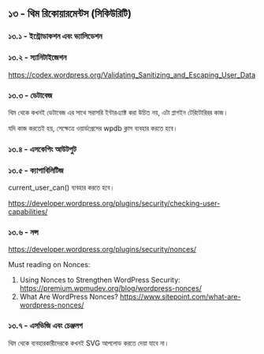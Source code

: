 ## ১৩ - থিম রিকোয়ারমেন্টস (সিকিউরিটি)

### ১৩.১ - ইন্ট্রোডাকশন এবং ভ্যালিডেশন

### ১৩.২ - স্যানিটাইজেশন

https://codex.wordpress.org/Validating_Sanitizing_and_Escaping_User_Data

### ১৩.৩ - ডেটাবেজ

থিম থেকে কখনই ডেটাবেজ এর সাথে সরাসরি ইন্টারএ্যাক্ট করা উচিত নয়, এটা প্লাগইন টেরিটোরিরর কাজ।

যদি কাজ করতেই হয়, সেক্ষেত্রে ওয়ার্ডপ্রেসের wpdb ক্লাস ব্যবহার করতে হবে।

### ১৩.৪ - এসকেপিং আউটপুট

### ১৩.৫ - ক্যাপাবিলিটিজ

current_user_can() ব্যবহার করতে হবে।

https://developer.wordpress.org/plugins/security/checking-user-capabilities/

### ১৩.৬ - নন্স

https://developer.wordpress.org/plugins/security/nonces/

Must reading on Nonces:

1. Using Nonces to Strengthen WordPress Security: https://premium.wpmudev.org/blog/wordpress-nonces/
2. What Are WordPress Nonces? https://www.sitepoint.com/what-are-wordpress-nonces/

### ১৩.৭ - এসভিজি এবং চেঞ্জলগ

থিম থেকে ব্যবহারকারীদেরকে কখনই SVG আপলোড করতে দেয়া যাবে না।
